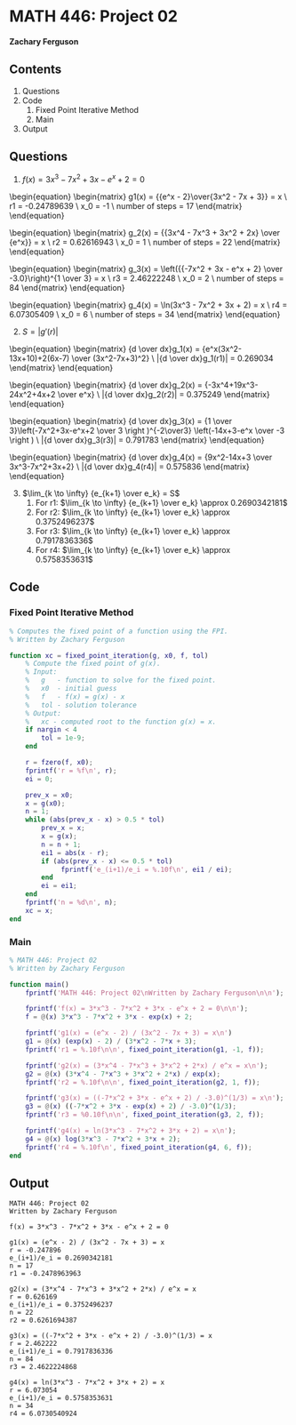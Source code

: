 # MATH 446: Project 02
#### Zachary Ferguson

## Contents

1. Questions
2. Code
	1. Fixed Point Iterative Method
	2. Main
3. Output

## Questions

1. $f(x) = 3x^3 - 7x^2 + 3x - e^x + 2 = 0$

\begin{equation}
\begin{matrix}
g1(x) = {{e^x - 2}\over{3x^2 - 7x + 3}} = x \\
r1 = -0.24789639 \\
x_0 = -1 \\
number of steps = 17
\end{matrix}
\end{equation}

\begin{equation}
\begin{matrix}
g_2(x) = {{3x^4 - 7x^3 + 3x^2 + 2x} \over {e^x}} = x \\
r2 = 0.62616943 \\
x_0 = 1 \\
number of steps = 22
\end{matrix}
\end{equation}

\begin{equation}
\begin{matrix}
g_3(x) = \left({{-7x^2 + 3x - e^x + 2} \over -3.0}\right)^{1 \over 3} = x \\
r3 = 2.46222248 \\
x_0 = 2 \\
number of steps = 84
\end{matrix}
\end{equation}

\begin{equation}
\begin{matrix}
g_4(x) = \ln(3x^3 - 7x^2 + 3x + 2) = x \\
r4 = 6.07305409 \\
x_0 = 6 \\
number of steps = 34
\end{matrix}
\end{equation}

2. $S = |g'(r)|$

\begin{equation}
\begin{matrix}
{d \over dx}g_1(x) = {e^x(3x^2-13x+10)+2(6x-7) \over (3x^2-7x+3)^2} \\
|{d \over dx}g_1(r1)| = 0.269034
\end{matrix}
\end{equation}

\begin{equation}
\begin{matrix}
{d \over dx}g_2(x) = {-3x^4+19x^3-24x^2+4x+2 \over e^x} \\
|{d \over dx}g_2(r2)| = 0.375249
\end{matrix}
\end{equation}

\begin{equation}
\begin{matrix}
{d \over dx}g_3(x) = {1 \over 3}\left(-7x^2+3x-e^x+2 \over 3 \right )^{-2\over3} \left(-14x+3-e^x \over -3 \right ) \\
|{d \over dx}g_3(r3)| = 0.791783
\end{matrix}
\end{equation}

\begin{equation}
\begin{matrix}
{d \over dx}g_4(x) = {9x^2-14x+3 \over 3x^3-7x^2+3x+2} \\
|{d \over dx}g_4(r4)| = 0.575836
\end{matrix}
\end{equation}

3. $\lim_{k \to \infty} {e_{k+1} \over e_k} = S$
	1. For r1: $\lim_{k \to \infty} {e_{k+1} \over e_k} \approx 0.2690342181$
	2. For r2: $\lim_{k \to \infty} {e_{k+1} \over e_k} \approx 0.3752496237$
	3. For r3: $\lim_{k \to \infty} {e_{k+1} \over e_k} \approx 0.7917836336$
	4. For r4: $\lim_{k \to \infty} {e_{k+1} \over e_k} \approx 0.5758353631$

## Code

### Fixed Point Iterative Method

```matlab
% Computes the fixed point of a function using the FPI.
% Written by Zachary Ferguson

function xc = fixed_point_iteration(g, x0, f, tol)
    % Compute the fixed point of g(x).
    % Input:
    %   g   - function to solve for the fixed point.
    %   x0  - initial guess
    %   f   - f(x) = g(x) - x
    %   tol - solution tolerance
    % Output:
    %   xc - computed root to the function g(x) = x.
    if nargin < 4
        tol = 1e-9;
    end

    r = fzero(f, x0);
    fprintf('r = %f\n', r);
    ei = 0;

    prev_x = x0;
    x = g(x0);
    n = 1;
    while (abs(prev_x - x) > 0.5 * tol)
        prev_x = x;
        x = g(x);
        n = n + 1;
        ei1 = abs(x - r);
        if (abs(prev_x - x) <= 0.5 * tol)
             fprintf('e_(i+1)/e_i = %.10f\n', ei1 / ei);
        end
        ei = ei1;
    end
    fprintf('n = %d\n', n);
    xc = x;
end
```

### Main

```matlab
% MATH 446: Project 02
% Written by Zachary Ferguson

function main()
    fprintf('MATH 446: Project 02\nWritten by Zachary Ferguson\n\n');

    fprintf('f(x) = 3*x^3 - 7*x^2 + 3*x - e^x + 2 = 0\n\n');
    f = @(x) 3*x^3 - 7*x^2 + 3*x - exp(x) + 2;

    fprintf('g1(x) = (e^x - 2) / (3x^2 - 7x + 3) = x\n')
    g1 = @(x) (exp(x) - 2) / (3*x^2 - 7*x + 3);
    fprintf('r1 = %.10f\n\n', fixed_point_iteration(g1, -1, f));

    fprintf('g2(x) = (3*x^4 - 7*x^3 + 3*x^2 + 2*x) / e^x = x\n');
    g2 = @(x) (3*x^4 - 7*x^3 + 3*x^2 + 2*x) / exp(x);
    fprintf('r2 = %.10f\n\n', fixed_point_iteration(g2, 1, f));

    fprintf('g3(x) = ((-7*x^2 + 3*x - e^x + 2) / -3.0)^(1/3) = x\n');
    g3 = @(x) ((-7*x^2 + 3*x - exp(x) + 2) / -3.0)^(1/3);
    fprintf('r3 = %0.10f\n\n', fixed_point_iteration(g3, 2, f));

    fprintf('g4(x) = ln(3*x^3 - 7*x^2 + 3*x + 2) = x\n');
    g4 = @(x) log(3*x^3 - 7*x^2 + 3*x + 2);
    fprintf('r4 = %.10f\n', fixed_point_iteration(g4, 6, f));
end
```

## Output

```
MATH 446: Project 02
Written by Zachary Ferguson

f(x) = 3*x^3 - 7*x^2 + 3*x - e^x + 2 = 0

g1(x) = (e^x - 2) / (3x^2 - 7x + 3) = x
r = -0.247896
e_(i+1)/e_i = 0.2690342181
n = 17
r1 = -0.2478963963

g2(x) = (3*x^4 - 7*x^3 + 3*x^2 + 2*x) / e^x = x
r = 0.626169
e_(i+1)/e_i = 0.3752496237
n = 22
r2 = 0.6261694387

g3(x) = ((-7*x^2 + 3*x - e^x + 2) / -3.0)^(1/3) = x
r = 2.462222
e_(i+1)/e_i = 0.7917836336
n = 84
r3 = 2.4622224868

g4(x) = ln(3*x^3 - 7*x^2 + 3*x + 2) = x
r = 6.073054
e_(i+1)/e_i = 0.5758353631
n = 34
r4 = 6.0730540924
```
